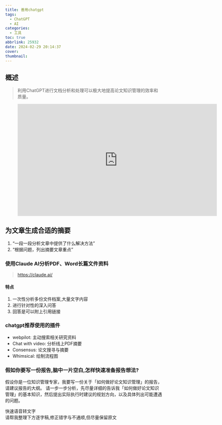 ```yaml
---
title: 善用chatgpt
tags:
  - ChatGPT
  - AI
categories:
  - 工具
toc: true
abbrlink: 25932
date: 2024-02-29 20:14:37
cover:
thumbnail:
---
```

## 概述

> 利用ChatGPT进行文档分析和处理可以极大地提高论文知识管理的效率和质量。  

<!--more-->

<figure width="1097"  height="617" class="image is-16by9">
  <iframe class="has-ratio" width="640" height="360" src="https://www.youtube.com/embed/iBWJ5rJ_a6I" frameborder="0" allowfullscreen></iframe>
</figure>  

## 为文章生成合适的摘要   
1. “一段一段分析文章中提供了什么解决方法”
2. “根据问题，列出摘要文章重点”

### 使用Claude AI分析PDF、Word长篇文件资料  
>https://claude.ai/
#### 特点  
1. 一次性分析多份文件档案,大量文字内容  
2. 进行针对性的深入问答  
3. 回答是可以附上引用链接  

### chatgpt推荐使用的插件  
- webpilot: 主动搜索相关研究资料
- Chat with video: 分析线上PDF摘要  
- Consensus: 论文搜寻与摘要
- Whimsical: 绘制流程图  

### 假如你要写一份报告,脑中一片空白,怎样快速准备报告想法?

假设你是一位知识管理专家，我要写一份关于「如何做好论文知识管理」的报告，请建议报告的大纲。 请一步一步分析，先尽量详细的告诉我「如何做好论文知识管理」的基本知识，然后提出实际执行时建议的规划方向，以及具体列出可能遭遇的问题。

快速语音转文字  
请帮我整理下方逐字稿,修正错字与不通顺,但尽量保留原文